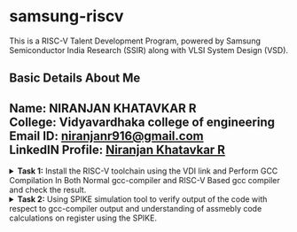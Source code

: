 #  samsung-riscv

This is a RISC-V Talent Development Program, powered by Samsung Semiconductor India Research (SSIR) along with VLSI System Design (VSD).

##  Basic Details About Me
**Name:** NIRANJAN KHATAVKAR R\
**College:** Vidyavardhaka college of engineering\
**Email ID:** niranjanr916@gmail.com\
**LinkedIN Profile:** [Niranjan Khatavkar R](https://www.linkedin.com/in/niranjan-khatavkar-r-2ab34024a/)
---------------------------------------------------------------------------------------------------------------
<details>
<summary><b>Task 1:</b> Install the RISC-V toolchain using the VDI link and Perform GCC Compilation In Both Normal gcc-compiler and RISC-V Based gcc compiler and check the result. </summary>   
<br>
  
* VDI Link: https://forgefunder.com/~kunal/riscv_workshop.vdi and password for the machine is vsdiat

**1. Install Ubuntu 18.04 LTS(Bionic Beaver) on Oracle Virtual Machine Box as given in the file**
  
![Screenshot 2025-01-05 193249](https://github.com/user-attachments/assets/43167b22-996f-49df-a753-fb4e65b9d4ea)

**2. Create a Basic C file then Compile it with normal GCC-Compiler and See the Output**
```
$ gvim sum.c
```

![image](https://github.com/user-attachments/assets/70d837e1-79ed-46c4-93d6-9c7aa5b2e15b)

```
$ gcc sum.c
$ ./a.out
```

![image](https://github.com/user-attachments/assets/cf17f0f3-3c58-427a-8a8b-a18ce0b8f7ee)

**3. Now Compile the same file with RISC-V Gcc-Compiler**

```
$ riscv64-unknown-elf-gcc -O1 -mabi=lp64 -march=rv64i -o sum.o sum.c
```

![image](https://github.com/user-attachments/assets/7248c811-01d1-4e0f-bfb9-164b930f08b0)


Verify that the file has been compiled using below command

```
$ ls -ltr sum.o
```

**4. Check the assembly level file and know the RISC-V command operations**

Obtain the assembly level code file by using below command.

```
$ riscv64-unknown-elf-objdump -d sum.o
```

![image](https://github.com/user-attachments/assets/ba3e6afb-5fde-4039-a7b1-52bacf3875e1)

* Here the **-d** stands for disassemble
* Next run the below command
```
$ riscv64-unknown-elf-objdump -d sum.o | less
```
![image](https://github.com/user-attachments/assets/b8ae9c66-b4fa-4d15-b707-68838a51f345)

* Now check for main by pressing **/** .
* The main here refers to int main() of your c file and keep in mind that the main should be present inside the <>.

 ![sam9](https://github.com/user-attachments/assets/ec6dda50-24e3-488d-9ec7-d6ba7abb4999)

* Now see here mine file took total of **11** instructions to complete the execution of int main() part.
* So, how did I get to know it took 11 instructions simple 101b0-10184=2C. 2C divided by 4 you get 11. 101b0 are last numbers before the atexit part see the image.
* These is when I used ```$ riscv64-unknown-elf-gcc -O1 -mabi=lp64 -march=rv64i -o sum.o sum.c``` command
* If Replace -O1 with -Ofast i.e ```$ riscv64-unknown-elf-gcc -Ofast -mabi=lp64 -march=rv64i -o sum.o sum.c``` then you would see reduction in instruction cycle.
  
 ![image](https://github.com/user-attachments/assets/72ba2688-3da2-4e10-89e1-ffc8313c70e1)

 * For mine it is same but for you it should change for that please change the **a** value from 10 to 100 or something big number.

</details>

<details>
<summary><b>Task 2:</b> Using SPIKE simulation tool to verify output of the code with respect to gcc-compiler output and understanding of assmebly code calculations on register using the SPIKE. </summary>
<br>

**1. Create a simple c file as in below image and compile it with gcc and see the output.**
![image](https://github.com/user-attachments/assets/021d68ca-a9b1-4f9a-ae95-b222c4dc2d7d)

**2. Now verify that your code is giving same output even when you use RISC-V compiler as shown.**
![image](https://github.com/user-attachments/assets/0c3e7760-dc85-4c3d-9da3-2bae043fa294)
* Note here that spike command is used in place of ./a.out to see the output and successfully we have obtained same output in both try.
```
$ riscv64-unknown-elf-gcc -Ofast -mabi=lp64 -march=rv64i -o num.o num.c

$ spike pk num.o
```
**3. Now see the dumpfile for both -O1 and -Ofast compiler optimization flag.**

* Dump file of -O1

   ```$ riscv64-unknown-elf-objdump -d num.o | less```

![image](https://github.com/user-attachments/assets/e1fe63ea-fe1f-4dc7-a906-875a3fc0b9b6)

* Dump file of -Ofast

![image](https://github.com/user-attachments/assets/3842f01b-cced-4ee8-a1cd-0832a6d3b507)

**4. Getting to know the assembly code instructions using the SPIKE tool.**

* Note here i am using -Ofast dumpfile to explain the instructions
* First run the below command in image after entering the spike tool. The last part of command is the register hexadecimal address which may vary for you.
  ```
  until pc 0 100b0
  ```

  ![image](https://github.com/user-attachments/assets/339a2603-8476-4e7d-aaaf-af8a8f34a059)

* What does the above command make is that it will load register operation upto that address
* Now first check the content of a0 by entering ```reg 0 a0``` you will get 0*0000.... which i have skiped here.
* If you press enter without typing it the first instruction lui a0,0x2b gets executed.
* Now what does lui mean ? Its nothing but **load upper immediate** basically a RISC-V register has 32 bits in which the first 7 are opcode and next from 7 to 11 is rd and next remaning bits are immediate to which the value 0x2b is inserted as you can see in the picture.
* Next instruction which is going to be executed according to dumpfile will be addi sp,sp,-48.
* which means 48 decimal value which will be 30 in hexa that much will be subtracted from the current stack pointer value. The changes of values are shown in below images.

  ![image](https://github.com/user-attachments/assets/96041893-d497-48ca-badd-e262dea98312)

  ![image](https://github.com/user-attachments/assets/40af0f86-77b3-4d72-b2a5-bb8a8d800e24)


* Now what does addi mean? well it means add immediate which will add the 48 decimal value to the destination register.
* Like this you can execute all the instruction using SPIKE tool and see what does each one of them actually do.
